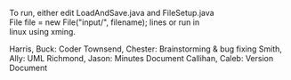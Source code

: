 To run, either edit LoadAndSave.java and FileSetup.java  
File file = new File("input/", filename); lines or run in  
linux using xming.

Harris, Buck:       Coder 
Townsend, Chester:  Brainstorming & bug fixing
Smith, Ally:        UML
Richmond, Jason:    Minutes Document
Callihan, Caleb:    Version Document
